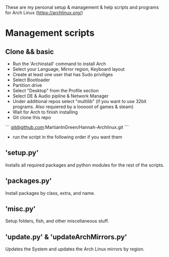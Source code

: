 These are my personal setup & management & help scripts and programs for Arch Linux (https://archlinux.org/)

# Management scripts

## Clone && basic
- Run the 'Archinstall' command to install Arch
- Select your Language, Mirror region, Keyboard layout
- Create at least one user that has Sudo priviliges
- Select Bootloader
- Partition drive
- Select "Desktop" from the Profile section
- Select DE & Audio pipline & Network Manager
- Under additional repos select "multilib" (if you want to use 32bit programs. Also requiered by a looooot of games & steam)
- Wait for Arch to finish installing
- Git clone this repo

´´´
git@github.com:MartianInGreen/Hannah-Archlinux.git
´´´

- run the script in the following order if you want them

## 'setup.py'
Installs all required packages and python modules for the rest of the scripts.

## 'packages.py'
Install packages by class, extra, and name.

## 'misc.py'
Setup folders, fish, and other miscellaneous stuff.

## 'update.py' & 'updateArchMirrors.py'
Updates the System and updates the Arch Linux mirrors by region.